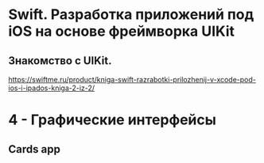 # Swift. Разработка приложений под iOS на основе фреймворка UIKit
## Знакомство с UIKit.
https://swiftme.ru/product/kniga-swift-razrabotki-prilozhenij-v-xcode-pod-ios-i-ipados-kniga-2-iz-2/

# 4 - Графические интерфейсы
## Cards app

